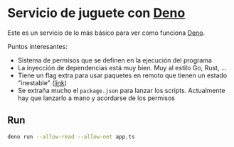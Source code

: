 # Servicio de juguete con [Deno](https://deno.land/manual)

Este es un servicio de lo más básico para ver como funciona [Deno](https://deno.land/manual).

Puntos interesantes:
  * Sistema de permisos que se definen en la ejecución del programa
  * La inyección de dependencias está muy bien. Muy al estilo Go, Rust, ...
  * Tiene un flag extra para usar paquetes en remoto que tienen un estado "inestable" ([link](https://deno.land/manual/runtime/stability))
  * Se extraña mucho el `package.json` para lanzar los scripts. Actualmente hay que lanzarlo a mano y acordarse de los permisos

## Run

```sh
deno run --allow-read --allow-net app.ts
```